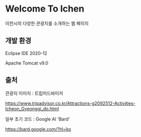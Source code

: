 # Welcome To Ichen
이천시의 다양한 관광지를 소개하는 웹 페이지

## 개발 환경
Eclipse IDE 2020-12

Apache Tomcat v9.0

## 출처
관광지 이미지 : 트립어드바이저

https://www.tripadvisor.co.kr/Attractions-g2092512-Activities-Icheon_Gyeonggi_do.html

일부 초기 코드 : Google AI 'Bard'

https://bard.google.com/?hl=ko
